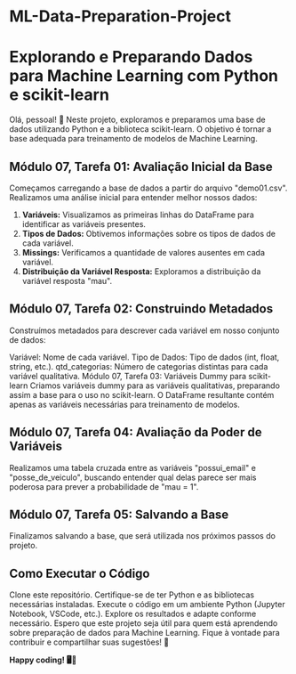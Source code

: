 # ML-Data-Preparation-Project

# Explorando e Preparando Dados para Machine Learning com Python e scikit-learn

Olá, pessoal! 👋 Neste projeto, exploramos e preparamos uma base de dados utilizando Python e a biblioteca scikit-learn. O objetivo é tornar a base adequada para treinamento de modelos de Machine Learning.

## Módulo 07, Tarefa 01: Avaliação Inicial da Base

Começamos carregando a base de dados a partir do arquivo "demo01.csv". Realizamos uma análise inicial para entender melhor nossos dados:

1. **Variáveis:** Visualizamos as primeiras linhas do DataFrame para identificar as variáveis presentes.
2. **Tipos de Dados:** Obtivemos informações sobre os tipos de dados de cada variável.
3. **Missings:** Verificamos a quantidade de valores ausentes em cada variável.
4. **Distribuição da Variável Resposta:** Exploramos a distribuição da variável resposta "mau".
   
## Módulo 07, Tarefa 02: Construindo Metadados

Construímos metadados para descrever cada variável em nosso conjunto de dados:

Variável: Nome de cada variável.
Tipo de Dados: Tipo de dados (int, float, string, etc.).
qtd_categorias: Número de categorias distintas para cada variável qualitativa.
Módulo 07, Tarefa 03: Variáveis Dummy para scikit-learn
Criamos variáveis dummy para as variáveis qualitativas, preparando assim a base para o uso no scikit-learn. O DataFrame resultante contém apenas as variáveis necessárias para treinamento de modelos.

## Módulo 07, Tarefa 04: Avaliação da Poder de Variáveis

Realizamos uma tabela cruzada entre as variáveis "possui_email" e "posse_de_veiculo", buscando entender qual delas parece ser mais poderosa para prever a probabilidade de "mau = 1".

## Módulo 07, Tarefa 05: Salvando a Base

Finalizamos salvando a base, que será utilizada nos próximos passos do projeto.

## Como Executar o Código

Clone este repositório.
Certifique-se de ter Python e as bibliotecas necessárias instaladas.
Execute o código em um ambiente Python (Jupyter Notebook, VSCode, etc.).
Explore os resultados e adapte conforme necessário.
Espero que este projeto seja útil para quem está aprendendo sobre preparação de dados para Machine Learning. Fique à vontade para contribuir e compartilhar suas sugestões! 🚀

**Happy coding! 🖥️🤖**





